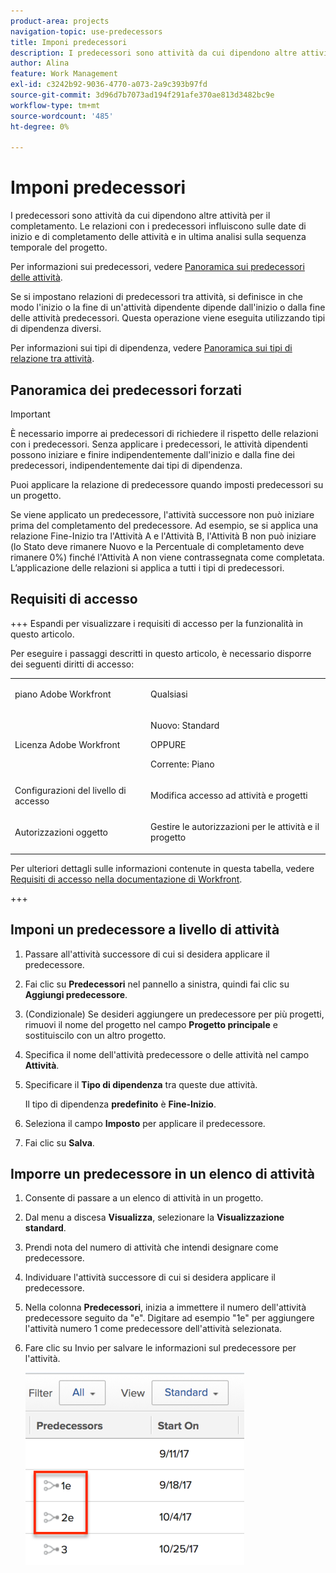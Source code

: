 ```yaml
---
product-area: projects
navigation-topic: use-predecessors
title: Imponi predecessori
description: I predecessori sono attività da cui dipendono altre attività per il completamento. Le relazioni con i predecessori influiscono sulle date di inizio e di completamento delle attività e in ultima analisi sulla sequenza temporale del progetto.
author: Alina
feature: Work Management
exl-id: c3242b92-9036-4770-a073-2a9c393b97fd
source-git-commit: 3d96d7b7073ad194f291afe370ae813d3482bc9e
workflow-type: tm+mt
source-wordcount: '485'
ht-degree: 0%

---
```


# Imponi predecessori

<!-- Audited: 2/2024 -->

I predecessori sono attività da cui dipendono altre attività per il completamento. Le relazioni con i predecessori influiscono sulle date di inizio e di completamento delle attività e in ultima analisi sulla sequenza temporale del progetto.

Per informazioni sui predecessori, vedere [Panoramica sui predecessori delle attività](../../../manage-work/tasks/use-prdcssrs/predecessors-overview.md).

Se si impostano relazioni di predecessori tra attività, si definisce in che modo l&#39;inizio o la fine di un&#39;attività dipendente dipende dall&#39;inizio o dalla fine delle attività predecessori. Questa operazione viene eseguita utilizzando tipi di dipendenza diversi.

Per informazioni sui tipi di dipendenza, vedere [Panoramica sui tipi di relazione tra attività](../../../manage-work/tasks/use-prdcssrs/task-dependency-types.md).

## Panoramica dei predecessori forzati

>[!IMPORTANT]
>
>È necessario imporre ai predecessori di richiedere il rispetto delle relazioni con i predecessori. Senza applicare i predecessori, le attività dipendenti possono iniziare e finire indipendentemente dall&#39;inizio e dalla fine dei predecessori, indipendentemente dai tipi di dipendenza.

Puoi applicare la relazione di predecessore quando imposti predecessori su un progetto.

Se viene applicato un predecessore, l&#39;attività successore non può iniziare prima del completamento del predecessore. Ad esempio, se si applica una relazione Fine-Inizio tra l&#39;Attività A e l&#39;Attività B, l&#39;Attività B non può iniziare (lo Stato deve rimanere Nuovo e la Percentuale di completamento deve rimanere 0%) finché l&#39;Attività A non viene contrassegnata come completata. L’applicazione delle relazioni si applica a tutti i tipi di predecessori.

## Requisiti di accesso

+++ Espandi per visualizzare i requisiti di accesso per la funzionalità in questo articolo.

Per eseguire i passaggi descritti in questo articolo, è necessario disporre dei seguenti diritti di accesso:

<table style="table-layout:auto"> 
 <col> 
 <col> 
 <tbody> 
  <tr> 
   <td role="rowheader">piano Adobe Workfront</td> 
   <td> <p>Qualsiasi</p> </td> 
  </tr> 
  <tr> 
   <td role="rowheader">Licenza Adobe Workfront</td> 
   <td>
      <p>Nuovo: Standard</p> 
      <p>OPPURE</p>
      <p>Corrente: Piano</p>
   </td> 
  </tr> 
  <tr> 
   <td role="rowheader">Configurazioni del livello di accesso</td> 
   <td> <p>Modifica accesso ad attività e progetti</p> </td> 
  </tr> 
  <tr> 
   <td role="rowheader">Autorizzazioni oggetto</td> 
   <td><p>Gestire le autorizzazioni per le attività e il progetto</p></td> 
  </tr> 
 </tbody> 
</table>

Per ulteriori dettagli sulle informazioni contenute in questa tabella, vedere [Requisiti di accesso nella documentazione di Workfront](/help/quicksilver/administration-and-setup/add-users/access-levels-and-object-permissions/access-level-requirements-in-documentation.md).

+++

## Imponi un predecessore a livello di attività

1. Passare all&#39;attività successore di cui si desidera applicare il predecessore.
1. Fai clic su **Predecessori** nel pannello a sinistra, quindi fai clic su **Aggiungi predecessore**.
1. (Condizionale) Se desideri aggiungere un predecessore per più progetti, rimuovi il nome del progetto nel campo **Progetto principale** e sostituiscilo con un altro progetto.
1. Specifica il nome dell&#39;attività predecessore o delle attività nel campo **Attività**.
1. Specificare il **Tipo di dipendenza** tra queste due attività.

   Il tipo di dipendenza **predefinito** è **Fine-Inizio**.

1. Seleziona il campo **Imposto** per applicare il predecessore.
1. Fai clic su **Salva**.

## Imporre un predecessore in un elenco di attività

1. Consente di passare a un elenco di attività in un progetto.
1. Dal menu a discesa **Visualizza**, selezionare la **Visualizzazione standard**.

1. Prendi nota del numero di attività che intendi designare come predecessore.
1. Individuare l&#39;attività successore di cui si desidera applicare il predecessore.
1. Nella colonna **Predecessori**, inizia a immettere il numero dell&#39;attività predecessore seguito da &quot;e&quot;. Digitare ad esempio &quot;1e&quot; per aggiungere l&#39;attività numero 1 come predecessore dell&#39;attività selezionata.
1. Fare clic su Invio per salvare le informazioni sul predecessore per l&#39;attività.

   ![predecor_enforced_in_list.png](assets/predecessor-enforced-in-list-350x308.png)
